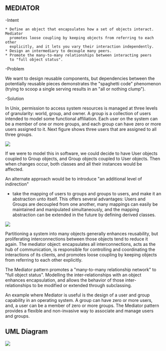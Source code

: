 MEDIATOR
--------
    
-Intent
    
    * Define an object that encapsulates how a set of objects interact. Mediator 
      promotes loose coupling by keeping objects from referring to each other 
      explicitly, and it lets you vary their interaction independently.
    * Design an intermediary to decouple many peers.
    * Promote the many-to-many relationships between interacting peers 
      to "full object status".     
      
-Problem

   We want to design reusable components, but dependencies between the potentially
   reusable pieces demonstrates the "spaghetti code" phenomenon (trying to scoop 
   a single serving results in an "all or nothing clump"). 
    
-Solution

   In Unix, permission to access system resources is managed at three levels of 
   granularity: world, group, and owner. A group is a collection of users intended
   to model some functional affiliation. Each user on the system can be a member of
   one or more groups, and each group can have zero or more users assigned to it. 
   Next figure shows three users that are assigned to all three groups. 
          
    
![](../screenshots/Mediator.svg)

   If we were to model this in software, we could decide to have User objects 
   coupled to Group objects, and Group objects coupled to User objects. Then when
   changes occur, both classes and all their instances would be affected.

   An alternate approach would be to introduce "an additional level of indirection"
   - take the mapping of users to groups and groups to users, and make it an abstraction
   unto itself. This offers several advantages: Users and Groups are decoupled from
   one another, many mappings can easily be maintained and manipulated simultaneously,
   and the mapping abstraction can be extended in the future by defining derived 
   classes.
    
![](../screenshots/Mediator_1.svg)

   Partitioning a system into many objects generally enhances reusability, but 
   proliferating interconnections between those objects tend to reduce it again. 
   The mediator object: encapsulates all interconnections, acts as the hub of 
   communication, is responsible for controlling and coordinating the interactions 
   of its clients, and promotes loose coupling by keeping objects from referring to
   each other explicitly.    
    
   The Mediator pattern promotes a "many-to-many relationship network" to "full 
   object status". Modelling the inter-relationships with an object enhances 
   encapsulation, and allows the behavior of those inter-relationships to be 
   modified or extended through subclassing.
    
   An example where Mediator is useful is the design of a user and group capability
   in an operating system. A group can have zero or more users, and, a user can be 
   a member of zero or more groups. The Mediator pattern provides a flexible and 
   non-invasive way to associate and manage users and groups.
   
   
UML Diagram
-----------
![](../screenshots/mediator)   
    
    



